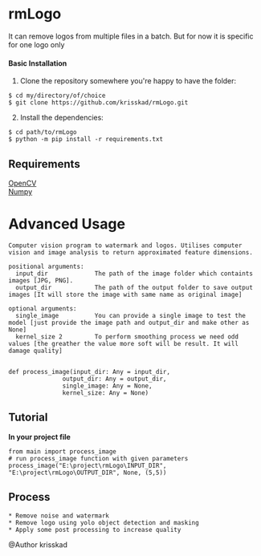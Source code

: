 # rmLogo
It can remove logos from multiple files in a batch. But for now it is specific for one logo only

#### Basic Installation
  1. Clone the repository somewhere you're happy to have the folder:
    
    $ cd my/directory/of/choice
    $ git clone https://github.com/krisskad/rmLogo.git

  2. Install the dependencies:
  
    $ cd path/to/rmLogo
    $ python -m pip install -r requirements.txt
    
## Requirements
[OpenCV](https://pypi.org/project/opencv-python/) <br>
[Numpy](https://pypi.org/project/numpy/)

# Advanced Usage

    Computer vision program to watermark and logos. Utilises computer
    vision and image analysis to return approximated feature dimensions.
    
    positional arguments:
      input_dir             The path of the image folder which containts images [JPG, PNG].
      output_dir            The path of the output folder to save output images [It will store the image with same name as original image]
    
    optional arguments:
      single_image          You can provide a single image to test the model [just provide the image path and output_dir and make other as None]
      kernel_size 2         To perform smoothing process we need odd values [the greather the value more soft will be result. It will damage quality]


    def process_image(input_dir: Any = input_dir,
                   output_dir: Any = output_dir,
                   single_image: Any = None,
                   kernel_size: Any = None)

## Tutorial
__In your project file__

    from main import process_image
    # run process_image function with given parameters
    process_image("E:\project\rmLogo\INPUT_DIR", "E:\project\rmLogo\OUTPUT_DIR", None, (5,5))

## Process
    * Remove noise and watermark
    * Remove logo using yolo object detection and masking
    * Apply some post processing to increase quality
    
@Author krisskad